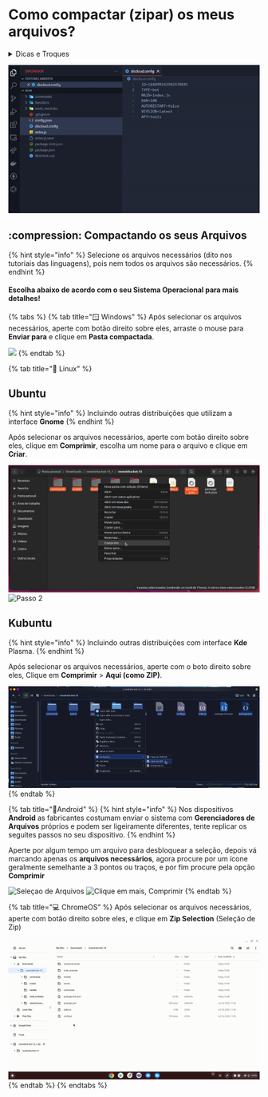 # Como compactar (zipar) os meus arquivos?

<details>

<summary>Dicas e Troques</summary>

Se a tecla `Ctrl` for pressionada enquanto um arquivo é clicado com o botão esquerdo do mouse, o estado de seleção deste arquivo é alternado.

Se o seu Bot utilizar **arquivos ocultos** como o `.env` para armazenar por exemplo o token de autenticação do bot. Você deve ativar a opção "Mostrar arquivos ocultos" no gerenciador de arquivos, para que estes possam ser selecionados

</details>

![](../../.gitbook/assets/pr-zip.gif)

## :compression: Compactando os seus Arquivos

{% hint style="info" %}
Selecione os arquivos necessários (dito nos tutoriais das linguagens), pois nem todos os arquivos são necessários.
{% endhint %}

#### Escolha abaixo de acordo com o seu Sistema Operacional para mais detalhes!

{% tabs %}
{% tab title="🪟 Windows" %}
Após selecionar os arquivos necessários, aperte com botão direito sobre eles, arraste o mouse para **Enviar para** e clique em **Pasta compactada**.

![](../../.gitbook/assets/exemplo.gif)
{% endtab %}

{% tab title="🐧 Linux" %}
## Ubuntu

{% hint style="info" %}
Incluindo outras distribuições que utilizam a interface **Gnome**
{% endhint %}

Após selecionar os arquivos necessários, aperte com botão direito sobre eles, clique em **Comprimir**, escolha um nome para o arquivo e clique em **Criar**.

![Passo 1](../../.gitbook/assets/ubuntu-step1.png) ![Passo 2](../../.gitbook/assets/ubuntu\_step2.png)

## Kubuntu

{% hint style="info" %}
Incluindo outras distribuições com interface **Kde** Plasma.
{% endhint %}

Após selecionar os arquivos necessários, aperte com o boto direito sobre eles, Clique em **Comprimir** > **Aqui (como ZIP)**.

![](../../.gitbook/assets/kubuntu-zip.png)
{% endtab %}

{% tab title="📱Android" %}
{% hint style="info" %}
Nos dispositivos **Android** as fabricantes costumam enviar o sistema com **Gerenciadores de Arquivos** próprios e podem ser ligeiramente diferentes, tente replicar os seguites passos no seu dispositivo.
{% endhint %}

Aperte por algum tempo um arquivo para desbloquear a seleção, depois vá marcando apenas os **arquivos necessários**, agora procure por um ícone geralmente semelhante a 3 pontos ou traços, e por fim procure pela opção **Comprimir**

![Seleçao de Arquivos](../../.gitbook/assets/android\_files\_step1.jpg) ![Clique em mais, Comprimir](../../.gitbook/assets/android\_files\_step2.jpg)
{% endtab %}

{% tab title="💻 ChromeOS" %}
Após selecionar os arquivos necessários, aperte com botão direito sobre eles, e clique em **Zip Selection** (Seleção de Zip)

![](../../.gitbook/assets/chromeos-files.gif)
{% endtab %}
{% endtabs %}
